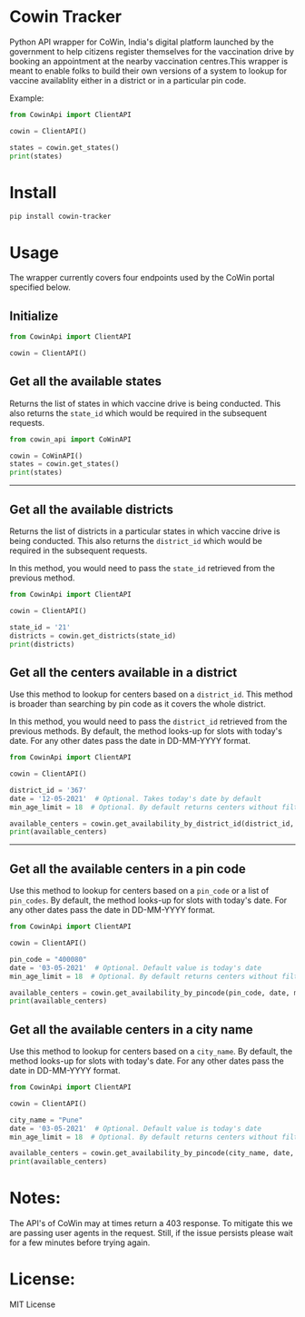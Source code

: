 # Cowin Tracker

Python API wrapper for CoWin, India's digital platform launched by the government to help citizens register themselves
for the vaccination drive by booking an appointment at the nearby vaccination centres.This wrapper is meant to enable folks to build their own versions of a system to lookup for vaccine availablity either
in a district or in a particular pin code.

Example:

```python
from CowinApi import ClientAPI

cowin = ClientAPI()

states = cowin.get_states()
print(states)
```

# Install

`pip install cowin-tracker`

# Usage

The wrapper currently covers four endpoints used by the CoWin portal specified below.

## Initialize

```python
from CowinApi import ClientAPI

cowin = ClientAPI()
```

## Get all the available states

Returns the list of states in which vaccine drive is being conducted. This also returns the `state_id` which would be
required in the subsequent requests.

```python
from cowin_api import CoWinAPI

cowin = CoWinAPI()
states = cowin.get_states()
print(states)
```


---

## Get all the available districts

Returns the list of districts in a particular states in which vaccine drive is being conducted. This also returns
the `district_id` which would be required in the subsequent requests.

In this method, you would need to pass the `state_id` retrieved from the previous method.

```python
from CowinApi import ClientAPI

cowin = ClientAPI()

state_id = '21'
districts = cowin.get_districts(state_id)
print(districts)

```



## Get all the centers available in a district

Use this method to lookup for centers based on a `district_id`. This method is broader than
searching by pin code as it covers the whole district.

In this method, you would need to pass the `district_id` retrieved from the previous methods. By default, the method
looks-up for slots with today's date. For any other dates pass the date in DD-MM-YYYY format.

```python
from CowinApi import ClientAPI

cowin = ClientAPI()

district_id = '367'
date = '12-05-2021'  # Optional. Takes today's date by default
min_age_limit = 18  # Optional. By default returns centers without filtering by min_age_limit

available_centers = cowin.get_availability_by_district_id(district_id, date, min_age_limit)
print(available_centers)
```


---

## Get all the available centers in a pin code

Use this method to lookup for centers based on a `pin_code` or a list of `pin_codes`. By default, the method looks-up
for slots with today's date. For any other dates pass the date in DD-MM-YYYY format.

```python
from CowinApi import ClientAPI

cowin = ClientAPI()

pin_code = "400080"
date = '03-05-2021'  # Optional. Default value is today's date
min_age_limit = 18  # Optional. By default returns centers without filtering by min_age_limit

available_centers = cowin.get_availability_by_pincode(pin_code, date, min_age_limit)
print(available_centers)
```

## Get all the available centers in a city name

Use this method to lookup for centers based on a `city_name`. By default, the method looks-up
for slots with today's date. For any other dates pass the date in DD-MM-YYYY format.

```python
from CowinApi import ClientAPI

cowin = ClientAPI()

city_name = "Pune"
date = '03-05-2021'  # Optional. Default value is today's date
min_age_limit = 18  # Optional. By default returns centers without filtering by min_age_limit

available_centers = cowin.get_availability_by_pincode(city_name, date, min_age_limit)
print(available_centers)
```


# Notes:

The API's of CoWin may at times return a 403 response. To mitigate this we are passing user agents in the
request. Still, if the issue persists please wait for a few minutes before trying again.




# License:

MIT License

